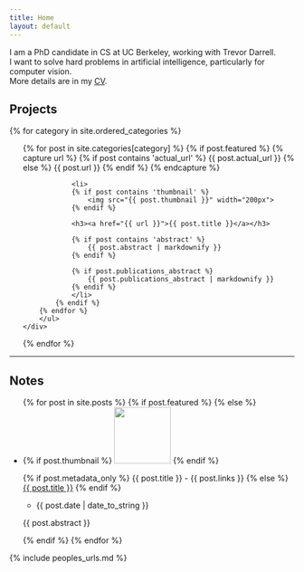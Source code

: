 ```yaml
---
title: Home
layout: default
---
```

I am a PhD candidate in CS at UC Berkeley, working with Trevor Darrell.
<br />
I want to solve hard problems in artificial intelligence, particularly for computer vision.
<br />
More details are in my [CV](/sergey_karayev_cv.pdf).

## Projects

<div class="grid">
{% for category in site.ordered_categories %}
    <div class="unit one-of-two">
        <ul class="projects">
        {% for post in site.categories[category] %}
            {% if post.featured %}
                <!--
                    Can pull the code to process different types of project displays
                    into a plugin later.
                -->
                {% capture url %}
                    {% if post contains 'actual_url' %}
                        {{ post.actual_url }}
                    {% else %}
                        {{ post.url }}
                    {% endif %}
                {% endcapture %}

                <li>
                {% if post contains 'thumbnail' %}
                    <img src="{{ post.thumbnail }}" width="200px">
                {% endif %}

                <h3><a href="{{ url }}">{{ post.title }}</a></h3>

                {% if post contains 'abstract' %}
                    {{ post.abstract | markdownify }}
                {% endif %}

                {% if post.publications_abstract %}
                    {{ post.publications_abstract | markdownify }}
                {% endif %}
                </li>
            {% endif %}
        {% endfor %}
        </ul>
    </div>
{% endfor %}
</div>

---

<h2>Notes</h2>
<ul class="notes">
{% for post in site.posts %}
    {% if post.featured %}
    {% else %}
        <li>
            {% if post.thumbnail %}
                <img src="{{ post.thumbnail }}" width="100px" />
            {% endif %}

{% if post.metadata_only %}
<span class="title" markdown="1">
{{ post.title }} - {{ post.links }}
</span>
{% else %}
<a href="{{ post.url }}">{{ post.title }}</a>
{% endif %}
- {{ post.date | date_to_string }}

<p markdown="1">{{ post.abstract }}</p>
        </li>
    {% endif %}
{% endfor %}
</ul>

{% include peoples_urls.md %}
